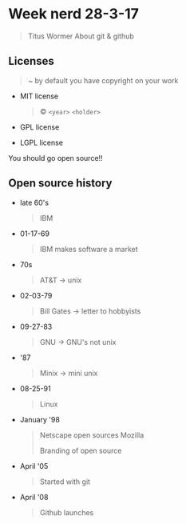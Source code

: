 # Week nerd 28-3-17

> Titus Wormer
> About git & github

## Licenses
> ~ by default you have copyright on your work

- MIT license
  > © `<year>` `<holder>`

- GPL license

- LGPL license

You should go open source!!

## Open source history

- late 60's
  > IBM

- 01-17-69
  > IBM makes software a market

- 70s
  > AT&T -> unix

- 02-03-79
  > Bill Gates -> letter to hobbyists

- 09-27-83
  > GNU -> GNU's not unix

- '87
  > Minix -> mini unix

- 08-25-91
  > Linux

- January '98
  > Netscape open sources Mozilla
  >
  > Branding of open source

- April '05
  > Started with git

- April '08
  > Github launches

